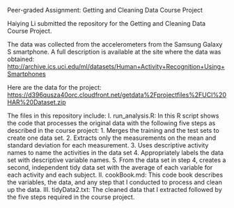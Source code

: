 Peer-graded Assignment: Getting and Cleaning Data Course Project

Haiying Li submitted the repository for the Getting and Cleaning Data Course Project. 

The data was collected from the accelerometers from the Samsung Galaxy S smartphone. A full description is available at the site where the data was obtained:
http://archive.ics.uci.edu/ml/datasets/Human+Activity+Recognition+Using+Smartphones

Here are the data for the project: https://d396qusza40orc.cloudfront.net/getdata%2Fprojectfiles%2FUCI%20HAR%20Dataset.zip

The files in this repository include:
I. run_analysis.R: In this R script shows the code that processes the original data with the following five steps as described in the course project:
    1. Merges the training and the test sets to create one data set.
    2. Extracts only the measurements on the mean and standard deviation for each measurement.
    3. Uses descriptive activity names to name the activities in the data set
    4. Appropriately labels the data set with descriptive variable names.
    5. From the data set in step 4, creates a second, independent tidy data set with the average of each variable for each activity and each subject.
II. cookBook.md: This code book describes the variables, the data, and any step that I conducted to process and clean up the data.
III. tidyData2.txt: The cleaned data that I extracted followed by the five steps required in the course project.
